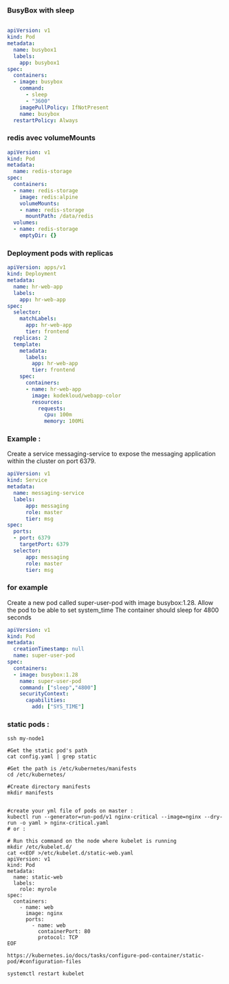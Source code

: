 
### BusyBox with sleep

```yaml

apiVersion: v1
kind: Pod
metadata:
  name: busybox1
  labels:
    app: busybox1
spec:
  containers:
  - image: busybox
    command:
      - sleep
      - "3600"
    imagePullPolicy: IfNotPresent
    name: busybox
  restartPolicy: Always

```

### redis avec volumeMounts

```yml
apiVersion: v1
kind: Pod
metadata:
  name: redis-storage
spec:
  containers:
  - name: redis-storage
    image: redis:alpine
    volumeMounts:
    - name: redis-storage
      mountPath: /data/redis
  volumes:
  - name: redis-storage
    emptyDir: {}
``` 
    

### Deployment pods with replicas 
```yml
apiVersion: apps/v1 
kind: Deployment
metadata:
  name: hr-web-app
  labels:
    app: hr-web-app
spec:
  selector:
    matchLabels:
      app: hr-web-app
      tier: frontend
  replicas: 2
  template:
    metadata:
      labels:
        app: hr-web-app
        tier: frontend
    spec:
      containers:
      - name: hr-web-app
        image: kodekloud/webapp-color
        resources:
          requests:
            cpu: 100m
            memory: 100Mi
```  

            
            
            
### Example :
            
Create a service messaging-service to expose the messaging application within the cluster on port 6379.

```yml
apiVersion: v1
kind: Service
metadata:
  name: messaging-service
  labels:
      app: messaging
      role: master
      tier: msg
spec:
  ports:
  - port: 6379
    targetPort: 6379
  selector:
      app: messaging
      role: master
      tier: msg
```



### for example 

Create a new pod called super-user-pod with image busybox:1.28. Allow the pod to be able to set system_time
The container should sleep for 4800 seconds

```yaml
apiVersion: v1
kind: Pod
metadata:
  creationTimestamp: null
  name: super-user-pod
spec:
  containers:
  - image: busybox:1.28
​    name: super-user-pod
​    command: ["sleep","4800"]
​    securityContext:
​      capabilities:
​        add: ["SYS_TIME"]
```



### static pods :

```
ssh my-node1

#Get the static pod's path
cat config.yaml | grep static

#Get the path is /etc/kubernetes/manifests
cd /etc/kubernetes/

#Create directory manifests
mkdir manifests


#create your yml file of pods on master :
kubectl run --generator=run-pod/v1 nginx-critical --image=nginx --dry-run -o yaml > nginx-critical.yaml
# or :

# Run this command on the node where kubelet is running
mkdir /etc/kubelet.d/
cat <<EOF >/etc/kubelet.d/static-web.yaml
apiVersion: v1
kind: Pod
metadata:
  name: static-web
  labels:
    role: myrole
spec:
  containers:
    - name: web
      image: nginx
      ports:
        - name: web
          containerPort: 80
          protocol: TCP
EOF

https://kubernetes.io/docs/tasks/configure-pod-container/static-pod/#configuration-files

systemctl restart kubelet





```




